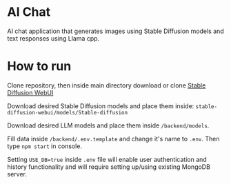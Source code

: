 # AI Chat

AI chat application that generates images using Stable Diffusion models and text responses using Llama cpp.

# How to run

Clone repository, then inside main directory download or clone [Stable Diffusion WebUI](https://github.com/AUTOMATIC1111/stable-diffusion-webui)

Download desired Stable Diffusion models and place them inside:
`stable-diffusion-webui/models/Stable-diffusion`

Download desired LLM models and place them inside `/backend/models`.

Fill data inside `/backend/.env.template` and change it's name to `.env`. Then
type `npm start` in console.

Setting `USE_DB=true` inside `.env` file will enable user authentication and history functionality and will require setting up/using existing MongoDB server.
